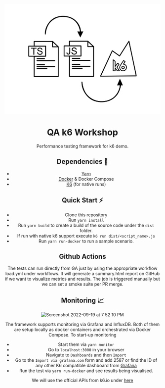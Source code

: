 <div align="center">
  
  ![banner](docs/ts-js-k6.png)

# QA k6 Workshop

Performance testing framework for k6 demo.


## Dependencies :toolbox:	

* [Yarn](https://classic.yarnpkg.com/lang/en/docs/install/)
* [Docker](https://docs.docker.com/get-docker/) & Docker Compose
* [K6](https://k6.io/docs/getting-started/installation/) (for native runs)

## Quick Start :zap:

* Clone this repository
* Run `yarn install`
* Run `yarn build` to create a build of the source code under the `dist` folder.
* If run with native k6 support execute `k6 run dist/<script_name>.js`
* Run `yarn run-docker` to run a sample scenario.

## Github Actions
The tests can run directly from GA just by using the appropriate workflow load.yml under workflows. It will generate a summary.html report on GitHub if we want to visualize metrics and results. The job is triggered manually but we can set a smoke suite per PR merge.


## Monitoring :chart_with_upwards_trend:
![Screenshot 2022-09-19 at 7 52 10 PM](https://user-images.githubusercontent.com/1075568/191215641-81a1f568-2885-4e1b-aa3e-cb7cc5a4199c.png)

The framework supports monitoring via Grafana and InfluxDB. Both of them are setup locally as docker containers and orchestrated via Docker Compose. To start-up monitoring

* Start them via `yarn monitor`
* Go to `localhost:3000` in your browser
* Navigate to `Dashboards` and then `Import`
* Go to the `Import via grafana.com` form and add 2587 or find the ID of any other K6 compatible dashboard from [Grafana](https://grafana.com/grafana/dashboards/?search=k6)
* Run the test via `yarn run-docker` and see results being visualised.

We will use the official APIs from k6.io under [here](https://test-api.k6.io/)
